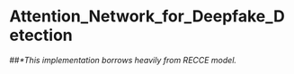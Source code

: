 # Attention_Network_for_Deepfake_Detection
##_*This implementation borrows heavily from RECCE model._
